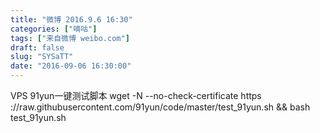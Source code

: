 ```yaml
---
title: "微博 2016.9.6 16:30"
categories: ["嘀咕"]
tags: ["来自微博 weibo.com"]
draft: false
slug: "SYSaTT"
date: "2016-09-06 16:30:00"
---
```


<p>VPS 91yun一键测试脚本 wget -N --no-check-certificate https ://raw.githubusercontent.com/91yun/code/master/test_91yun.sh && bash test_91yun.sh ​​​​</p>
